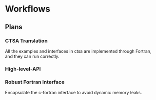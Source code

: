 # Workflows

## Plans
### CTSA Translation
All the examples and interfaces in ctsa are implemented through Fortran, and they can run correctly.

### High-level-API


### Robust Fortran Interface
Encapsulate the c-fortran interface to avoid dynamic memory leaks.

